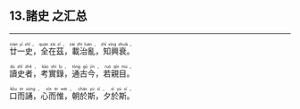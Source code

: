 ## 13.諸史 之汇总
---
<div>

<p>
<ruby><rb> 廿一史，全在茲，載治亂，知興衰。 </rb> <rt>niàn  yī  shǐ ， quán  zài  zī ， zài  zhì  luàn ， zhī  xìng  shuāi 。</rt></ruby><BR></P>

<p>
<ruby><rb> 讀史者，考實錄，通古今，若親目。 </rb> <rt>dú  shǐ  zhě ， kǎo  shí  lù ， tōng  gǔ  jīn ， ruò  qīn  mù 。</rt></ruby><BR></P>

<p>
<ruby><rb> 口而誦，心而惟，朝於斯，夕於斯。 </rb> <rt>kǒu  ér  sòng ， xīn  ér  wéi ， cháo  yú  sī ， xī  yú  sī 。</rt></ruby><BR></P>

</div>

